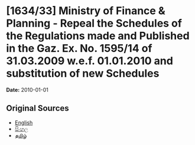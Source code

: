 # [1634/33] Ministry of Finance & Planning - Repeal the Schedules of the Regulations made and Published in the Gaz. Ex. No. 1595/14 of 31.03.2009 w.e.f. 01.01.2010 and substitution of new Schedules

**Date:** 2010-01-01

## Original Sources

- [English](https://documents.gov.lk/view/extra-gazettes/2010/1/1634-33_E.pdf)
- [සිංහල](https://documents.gov.lk/view/extra-gazettes/2010/1/1634-33_S.pdf)
- [தமிழ்](https://documents.gov.lk/view/extra-gazettes/2010/1/1634-33_T.pdf)
